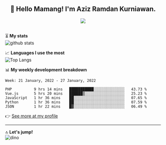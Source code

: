 <h2 align="center">👋 Hello Mamang! I'm Aziz Ramdan Kurniawan.</h2>  
<p align="center">
  <img src="https://komarev.com/ghpvc/?username=azizramdan"> <br><br>
</p>
    
⏳ **My stats**  
![github stats](https://github-readme-stats.vercel.app/api?username=azizramdan&show_icons=true&count_private=true&title_color=000&hide_border=true&hide_title=true)  

📈 **Languages I use the most**  
![Top Langs](https://github-readme-stats.vercel.app/api/top-langs/?username=azizramdan&layout=compact&langs_count=6&hide=tsql&hide_border=true&hide_title=true&exclude_repo=Futsal-Go,Futsal-Go-Admin,Sistem-Informasi-Sensus-Harian-Rawat-Inap)  

📊 **My weekly development breakdown**
<!--START_SECTION:waka-->
```text
Week: 21 January, 2022 - 27 January, 2022

PHP          9 hrs 14 mins   ███████████░░░░░░░░░░░░░░   43.73 % 
Vue.js       5 hrs 20 mins   ██████▒░░░░░░░░░░░░░░░░░░   25.23 % 
JavaScript   1 hr 36 mins    ██░░░░░░░░░░░░░░░░░░░░░░░   07.65 % 
Python       1 hr 36 mins    ██░░░░░░░░░░░░░░░░░░░░░░░   07.59 % 
JSON         1 hr 22 mins    █▓░░░░░░░░░░░░░░░░░░░░░░░   06.49 % 
```
<!--END_SECTION:waka-->
👉 [See more at my profile](https://wakatime.com/@azizramdan)
***
🔝 **Let's jump!**  
![dino](https://raw.githubusercontent.com/azizramdan/azizramdan/master/dino.gif)  
